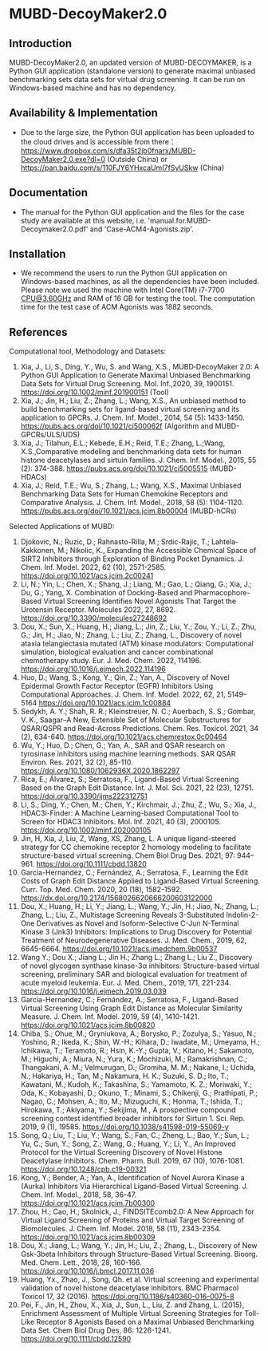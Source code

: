 # MUBD-DecoyMaker2.0

Introduction
-----------------------------------

MUBD-DecoyMaker2.0, an updated version of MUBD-DECOYMAKER, is a Python GUI application (standalone version) to generate maximal unbiased benchmarking sets data sets for virtual drug screening. It can be run on Windows-based machine and has no dependency. 

Availability & Implementation
-----------------------------------

* Due to the large size, the Python GUI application has been uploaded to the cloud drives and is accessible from there：
  https://www.dropbox.com/s/dfa35t2jb0fnarx/MUBD-DecoyMaker2.0.exe?dl=0     (Outside China) or
  https://pan.baidu.com/s/110FJY6YHxcaUmI7fSyUSkw  (China)


Documentation
-----------------------------------

* The manual for the Python GUI application and the files for the case study are available at this website, i.e. 'manual.for.MUBD-Decoymaker2.0.pdf' and 'Case-ACM4-Agonists.zip'.


Installation
-----------------------------------

* We recommend the users to run the Python GUI application on Windows-based machines, as all the dependencies have been included. Please note we used the machine with Intel Core(TM) i7-7700 CPU@3.60GHz and RAM of 16 GB for testing the tool. The computation time for the test case of ACM Agonists was 1882 seconds. 
 


References
-----------------------------------
Computational tool, Methodology and Datasets:
1. Xia, J., Li, S., Ding, Y., Wu, S. and Wang, X.S., MUBD‐DecoyMaker 2.0: A Python GUI Application to Generate Maximal Unbiased Benchmarking Data Sets for Virtual Drug Screening. Mol. Inf.,2020, 39, 1900151. 
https://doi.org/10.1002/minf.201900151 (Tool)
3. Xia, J.; Jin, H.; Liu, Z.; Zhang, L.; Wang, X.S., An unbiased method to build benchmarking sets for ligand-based virtual screening and its application to GPCRs. J. Chem. Inf. Model., 2014, 54 (5): 1433-1450. 
https://pubs.acs.org/doi/10.1021/ci500062f  (Algorithm and MUBD-GPCRs/ULS/UDS)
3. Xia, J.; Tilahun, E.L.; Kebede, E.H.; Reid, T.E.; Zhang, L.;Wang, X.S.,Comparative modeling and benchmarking data sets for human histone deacetylases and sirtuin families. J. Chem. Inf. Model., 2015, 55 (2): 374-388. 
https://pubs.acs.org/doi/10.1021/ci5005515  (MUBD-HDACs)
4. Xia, J.; Reid, T.E.; Wu, S.; Zhang, L.; Wang, X.S., Maximal Unbiased Benchmarking Data Sets for Human Chemokine Receptors and Comparative Analysis. J. Chem. Inf. Model., 2018, 58 (5): 1104-1120. 
https://pubs.acs.org/doi/10.1021/acs.jcim.8b00004 (MUBD-hCRs)

Selected Applications of MUBD:
1. Djokovic, N.; Ruzic, D.; Rahnasto-Rilla, M.; Srdic-Rajic, T.; Lahtela-Kakkonen, M.; Nikolic, K., Expanding the Accessible Chemical Space of SIRT2 Inhibitors through Exploration of Binding Pocket Dynamics. J. Chem. Inf. Model. 2022, 62 (10), 2571-2585. https://doi.org/10.1021/acs.jcim.2c00241
2. Li, N.; Yin, L.; Chen, X.; Shang, J.; Liang, M.; Gao, L.; Qiang, G.; Xia, J.; Du, G.; Yang, X. Combination of Docking-Based and Pharmacophore-Based Virtual Screening Identifies Novel Agonists That Target the Urotensin Receptor. Molecules 2022, 27, 8692. https://doi.org/10.3390/molecules27248692
3. Dou, X.; Sun, X.; Huang, H.; Jiang, L.; Jin, Z.; Liu, Y.; Zou, Y.; Li, Z.; Zhu, G.; Jin, H.; Jiao, N.; Zhang, L.; Liu, Z.; Zhang, L., Discovery of novel ataxia telangiectasia mutated (ATM) kinase modulators: Computational simulation, biological evaluation and cancer combinational chemotherapy study. Eur. J. Med. Chem. 2022, 114196. https://doi.org/10.1016/j.ejmech.2022.114196
4.	Huo, D.; Wang, S.; Kong, Y.; Qin, Z.; Yan, A., Discovery of Novel Epidermal Growth Factor Receptor (EGFR) Inhibitors Using Computational Approaches. J. Chem. Inf. Model. 2022, 62, 21, 5149–5164 
https://doi.org/10.1021/acs.jcim.1c00884
4.	Sedykh, A. Y.; Shah, R. R.; Kleinstreuer, N. C.; Auerbach, S. S.; Gombar, V. K., Saagar–A New, Extensible Set of Molecular Substructures for QSAR/QSPR and Read-Across Predictions. Chem. Res. Toxicol. 2021, 34 (2), 634-640.
https://doi.org/10.1021/acs.chemrestox.0c00464
5.	Wu, Y.; Huo, D.; Chen, G.; Yan, A., SAR and QSAR research on tyrosinase inhibitors using machine learning methods. SAR QSAR Environ. Res. 2021, 32 (2), 85-110.
https://doi.org/10.1080/1062936X.2020.1862297
6.	Rica, E.; Álvarez, S.; Serratosa, F., Ligand-Based Virtual Screening Based on the Graph Edit Distance. Int. J. Mol. Sci. 2021, 22 (23), 12751. 
https://doi.org/10.3390/ijms222312751
7.	Li, S.; Ding, Y.; Chen, M.; Chen, Y.; Kirchmair, J.; Zhu, Z.; Wu, S.; Xia, J., HDAC3i-Finder: A Machine Learning-based Computational Tool to Screen for HDAC3 Inhibitors. Mol. Inf. 2021, 40 (3), 2000105. 
https://doi.org/10.1002/minf.202000105
8.	Jin, H, Xia, J, Liu, Z, Wang, XS, Zhang, L. A unique ligand-steered strategy for CC chemokine receptor 2 homology modeling to facilitate structure-based virtual screening. Chem Biol Drug Des. 2021; 97: 944– 961. 
https://doi.org/10.1111/cbdd.13820
9.	Garcia-Hernandez, C.; Fernández, A.; Serratosa, F., Learning the Edit Costs of Graph Edit Distance Applied to Ligand-Based Virtual Screening. Curr. Top. Med. Chem. 2020, 20 (18), 1582-1592. 
https://dx.doi.org/10.2174/1568026620666200603122000
10.	Dou, X.; Huang, H.; Li, Y.; Jiang, L.; Wang, Y.; Jin, H.; Jiao, N.; Zhang, L.; Zhang, L.; Liu, Z., Multistage Screening Reveals 3-Substituted Indolin-2-One Derivatives as Novel and Isoform-Selective C-Jun N-Terminal Kinase 3 (Jnk3) Inhibitors: Implications to Drug Discovery for Potential Treatment of Neurodegenerative Diseases. J. Med. Chem., 2019, 62, 6645-6664. 
https://doi.org/10.1021/acs.jmedchem.9b00537
11.	Wang Y.; Dou X.; Jiang L.; Jin H.; Zhang L.; Zhang L.; Liu Z., Discovery of novel glycogen synthase kinase-3α inhibitors: Structure-based virtual screening, preliminary SAR and biological evaluation for treatment of acute myeloid leukemia. Eur. J. Med. Chem., 2019, 171, 221-234. 
https://doi.org/10.1016/j.ejmech.2019.03.039
12.	Garcia-Hernandez, C.; Fernández, A.; Serratosa, F., Ligand-Based Virtual Screening Using Graph Edit Distance as Molecular Similarity Measure. J. Chem. Inf. Model. 2019, 59 (4), 1410-1421. 
https://doi.org/10.1021/acs.jcim.8b00820
13.	Chiba, S.; Ohue, M.; Gryniukova, A.; Borysko, P.; Zozulya, S.; Yasuo, N.; Yoshino, R.; Ikeda, K.; Shin, W.-H.; Kihara, D.; Iwadate, M.; Umeyama, H.; Ichikawa, T.; Teramoto, R.; Hsin, K.-Y.; Gupta, V.; Kitano, H.; Sakamoto, M.; Higuchi, A.; Miura, N.; Yura, K.; Mochizuki, M.; Ramakrishnan, C.; Thangakani, A. M.; Velmurugan, D.; Gromiha, M. M.; Nakane, I.; Uchida, N.; Hakariya, H.; Tan, M.; Nakamura, H. K.; Suzuki, S. D.; Ito, T.; Kawatani, M.; Kudoh, K.; Takashina, S.; Yamamoto, K. Z.; Moriwaki, Y.; Oda, K.; Kobayashi, D.; Okuno, T.; Minami, S.; Chikenji, G.; Prathipati, P.; Nagao, C.; Mohsen, A.; Ito, M.; Mizuguchi, K.; Honma, T.; Ishida, T.; Hirokawa, T.; Akiyama, Y.; Sekijima, M., A prospective compound screening contest identified broader inhibitors for Sirtuin 1. Sci. Rep. 2019, 9 (1), 19585.
https://doi.org/10.1038/s41598-019-55069-y
14.	Song, Q.; Liu, T.; Liu, Y.; Wang, S.; Fan, C.; Zheng, L.; Bao, Y.; Sun, L.; Yu, C.; Sun, Y.; Song, Z.; Wang, G.; Huang, Y.; Li, Y., An Improved Protocol for the Virtual Screening Discovery of Novel Histone Deacetylase Inhibitors. Chem. Pharm. Bull. 2019, 67 (10), 1076-1081.
https://doi.org/10.1248/cpb.c19-00321
15.	Kong, Y.; Bender, A.; Yan, A., Identification of Novel Aurora Kinase a (Aurka) Inhibitors Via Hierarchical Ligand-Based Virtual Screening. J. Chem. Inf. Model., 2018, 58, 36-47.
https://doi.org/10.1021/acs.jcim.7b00300
16.	Zhou, H.; Cao, H.; Skolnick, J., FINDSITEcomb2.0: A New Approach for Virtual Ligand Screening of Proteins and Virtual Target Screening of Biomolecules. J. Chem. Inf. Model. 2018, 58 (11), 2343-2354. 
https://doi.org/10.1021/acs.jcim.8b00309
17.	Dou, X.; Jiang, L.; Wang, Y.; Jin, H.; Liu, Z.; Zhang, L., Discovery of New Gsk-3beta Inhibitors through Structure-Based Virtual Screening. Bioorg. Med. Chem. Lett., 2018, 28, 160-166.
https://doi.org/10.1016/j.bmcl.2017.11.036
18.	Huang, Yx., Zhao, J., Song, Qh. et al. Virtual screening and experimental validation of novel histone deacetylase inhibitors. BMC Pharmacol Toxicol 17, 32 (2016).
https://doi.org/10.1186/s40360-016-0075-8
19.	Pei, F., Jin, H., Zhou, X., Xia, J., Sun, L., Liu, Z. and Zhang, L. (2015), Enrichment Assessment of Multiple Virtual Screening Strategies for Toll-Like Receptor 8 Agonists Based on a Maximal Unbiased Benchmarking Data Set. Chem Biol Drug Des, 86: 1226-1241.
https://doi.org/10.1111/cbdd.12590





